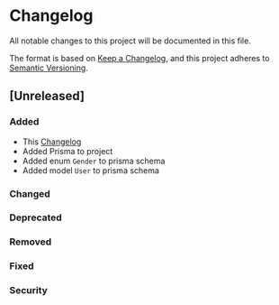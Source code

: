 # Changelog

All notable changes to this project will be documented in this file.

The format is based on [Keep a Changelog](https://keepachangelog.com/en/1.0.0/),
and this project adheres to [Semantic Versioning](https://semver.org/spec/v2.0.0.html).

## [Unreleased]

### Added

- This [Changelog](CHANGELOG.md)
- Added Prisma to project
- Added enum `Gender` to prisma schema
- Added model `User` to prisma schema

### Changed

### Deprecated

### Removed

### Fixed

### Security